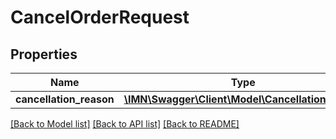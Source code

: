 # CancelOrderRequest

## Properties
Name | Type | Description | Notes
------------ | ------------- | ------------- | -------------
**cancellation_reason** | [**\IMN\Swagger\Client\Model\CancellationReason**](CancellationReason.md) |  | 

[[Back to Model list]](../README.md#documentation-for-models) [[Back to API list]](../README.md#documentation-for-api-endpoints) [[Back to README]](../README.md)


